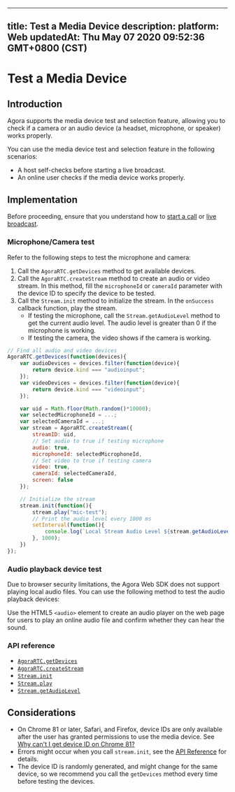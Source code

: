 
---
title: Test a Media Device
description: 
platform: Web
updatedAt: Thu May 07 2020 09:52:36 GMT+0800 (CST)
---
# Test a Media Device
## Introduction

Agora supports the media device test and selection feature, allowing you to check if a camera or an audio device (a headset, microphone, or speaker) works properly.

You can use the media device test and selection feature in the following scenarios:

- A host self-checks before starting a live broadcast.
- An online user checks if the media device works properly.

## Implementation

Before proceeding, ensure that you understand how to [start a call](../../en/Voice/start_call_web.md) or [live broadcast](../../en/Voice/start_live_web.md).

### Microphone/Camera test

Refer to the following steps to test the microphone and camera:

1. Call the `AgoraRTC.getDevices` method to get available devices.
2. Call the `AgoraRTC.createStream` method to create an audio or video stream. In this method, fill the `microphoneId` or `cameraId` parameter with the device ID to specify the device to be tested.
3. Call the `Stream.init` method to initialize the stream. In the `onSuccess` callback function, play the stream.
   - If testing the microphone, call the `Stream.getAudioLevel` method to get the current audio level. The audio level is greater than 0 if the microphone is working.
   - If testing the camera, the video shows if the camera is working.

```javascript
// Find all audio and video devices
AgoraRTC.getDevices(function(devices){
    var audioDevices = devices.filter(function(device){
        return device.kind === "audioinput";
    });
    var videoDevices = devices.filter(function(device){
        return device.kind === "videoinput";
    });

    var uid = Math.floor(Math.random()*10000);
    var selectedMicrophoneId = ...;
    var selectedCameraId = ...;
    var stream = AgoraRTC.createStream({
        streamID: uid,
        // Set audio to true if testing microphone
        audio: true,
        microphoneId: selectedMicrophoneId,
        // Set video to true if testing camera
        video: true,
        cameraId: selectedCameraId,
        screen: false
    });

    // Initialize the stream
    stream.init(function(){
        stream.play("mic-test");
        // Print the audio level every 1000 ms
        setInterval(function(){
            console.log(`Local Stream Audio Level ${stream.getAudioLevel()}`);
        }, 1000);
    })
});
```

### Audio playback device test

Due to browser security limitations, the Agora Web SDK does not support playing local audio files. You can use the following method to test the audio playback devices:

Use the HTML5 `<audio>` element to create an audio player on the web page for users to play an online audio file and confirm whether they can hear the sound.

### API reference

- [`AgoraRTC.getDevices`](https://docs.agora.io/en/Voice/API%20Reference/web/globals.html#getdevices)
- [`AgoraRTC.createStream`](https://docs.agora.io/en/Voice/API%20Reference/web/globals.html#createstream)
- [`Stream.init`](https://docs.agora.io/en/Voice/API%20Reference/web/interfaces/agorartc.stream.html#init)
- [`Stream.play`](https://docs.agora.io/en/Voice/API%20Reference/web/interfaces/agorartc.stream.html#play)
- [`Stream.getAudioLevel`](https://docs.agora.io/en/Voice/API%20Reference/web/interfaces/agorartc.stream.html#getaudiolevel)

## Considerations

- On Chrome 81 or later, Safari, and Firefox, device IDs are only available after the user has granted permissions to use the media device. See [Why can't I get device ID on Chrome 81?](https://docs.agora.io/en/faq/empty_deviceId)
- Errors might occur when you call `stream.init`, see the [API Reference](https://docs.agora.io/en/Voice/API%20Reference/web/interfaces/agorartc.stream.html#init) for details.
- The device ID is randomly generated, and might change for the same device, so we recommend you call the `getDevices` method every time before testing the devices.
